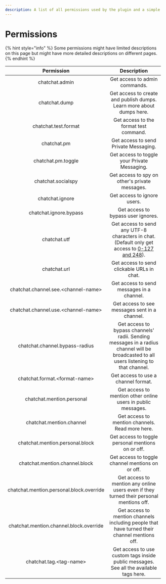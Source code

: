 ```yaml
---
description: A list of all permissions used by the plugin and a simple description.
---
```


# Permissions

{% hint style="info" %}
Some permissions might have limited descriptions on this page but might have more detailed descriptions on different pages.
{% endhint %}

|                Permission                |                                                               Description                                                              |
| :--------------------------------------: | :------------------------------------------------------------------------------------------------------------------------------------: |
|              chatchat.admin              |                                                      Get access to admin commands.                                                     |
|               chatchat.dump              |                                  Get access to create and publish dumps. Learn more about dumps here.                                  |
|           chatchat.test.format           |                                                 Get access to the format test command.                                                 |
|                chatchat.pm               |                                                  Get access to send Private Messaging.                                                 |
|            chatchat.pm.toggle            |                                              Get access to toggle your Private Messaging.                                              |
|            chatchat.socialspy            |                                             Get access to spy on other's private messages.                                             |
|              chatchat.ignore             |                                                       Get access to ignore users.                                                      |
|          chatchat.ignore.bypass          |                                                   Get access to bypass user ignores.                                                   |
|               chatchat.utf               |       Get access to send any UTF-8 characters in chat. (Default only get access to [0-127 and 248](https://www.asciitable.com/)).      |
|               chatchat.url               |                                               Get access to send clickable URLs in chat.                                               |
|   chatchat.channel.see.\<channel-name>   |                                                Get access to send messages in a channel.                                               |
|   chatchat.channel.use.\<channel-name>   |                                              Get access to see messages sent in a channel.                                             |
|      chatchat.channel.bypass-radius      | Get access to bypass channels' radii. Sending messages in a radius channel will be broadcasted to all users listening to that channel. |
|      chatchat.format.\<format-name>      |                                                   Get access to use a channel format.                                                  |
|         chatchat.mention.personal        |                                      Get access to mention other online users in public messages.                                      |
|         chatchat.mention.channel         |                                             Get access to mention channels. Read more here.                                            |
|      chatchat.mention.personal.block     |                                            Get access to toggle personal mentions on or off.                                           |
|      chatchat.mention.channel.block      |                                            Get access to toggle channel mentions on or off.                                            |
| chatchat.mention.personal.block.override |                         Get access to mention any online users even if they turned their personal mentions off.                        |
|  chatchat.mention.channel.block.override |                      Get access to mention channels including people that have turned their channel mentions off.                      |
|         chatchat.tag.\<tag-name>         |                         Get access to use custom tags inside public messages. See all the available tags here.                         |
